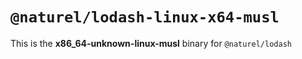 # `@naturel/lodash-linux-x64-musl`

This is the **x86_64-unknown-linux-musl** binary for `@naturel/lodash`
